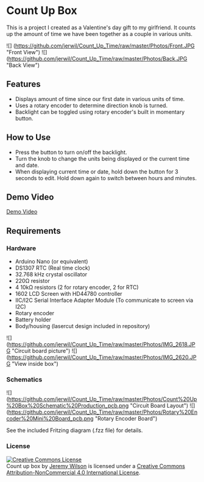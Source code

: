 # Count Up Box

This is a project I created as a Valentine's day gift to my girlfriend. It counts up the amount of time we have been together as a couple in various units.

![] (https://github.com/jerwil/Count_Up_Time/raw/master/Photos/Front.JPG "Front View")
![] (https://github.com/jerwil/Count_Up_Time/raw/master/Photos/Back.JPG "Back View")

## Features

* Displays amount of time since our first date in various units of time.
* Uses a rotary encoder to determine direction knob is turned.
* Backlight can be toggled using rotary encoder's built in momentary button.

## How to Use

* Press the button to turn on/off the backlight.
* Turn the knob to change the units being displayed or the current time and date.
* When displaying current time or date, hold down the button for 3 seconds to edit. Hold down again to switch between hours and minutes.

## Demo Video

[Demo Video](https://youtu.be/PbRNsSK7r4M)


## Requirements

### Hardware

* Arduino Nano (or equivalent)
* DS1307 RTC (Real time clock)
* 32.768 kHz crystal oscillator
* 220Ω resistor
* 4 10kΩ resistors (2 for rotary encoder, 2 for RTC)
* 1602 LCD Screen with HD44780 controller
* IIC/I2C Serial Interface Adapter Module (To communicate to screen via I2C)
* Rotary encoder
* Battery holder
* Body/housing (lasercut design included in repository)

![] (https://github.com/jerwil/Count_Up_Time/raw/master/Photos/IMG_2618.JPG "Circuit board picture")
![] (https://github.com/jerwil/Count_Up_Time/raw/master/Photos/IMG_2620.JPG "View inside box")

### Schematics

![] (https://github.com/jerwil/Count_Up_Time/raw/master/Photos/Count%20Up%20Box%20Schematic%20Production_pcb.png "Circuit Board Layout")
![] (https://github.com/jerwil/Count_Up_Time/raw/master/Photos/Rotary%20Encoder%20Mini%20Board_pcb.png "Rotary Encoder Board")

See the included Fritzing diagram (.fzz file) for details.

### License

<a rel="license" href="http://creativecommons.org/licenses/by-nc/4.0/"><img alt="Creative Commons License" style="border-width:0" src="http://i.creativecommons.org/l/by-nc/4.0/88x31.png" /></a><br /><span xmlns:dct="http://purl.org/dc/terms/" property="dct:title">Count up box</span> by <a xmlns:cc="http://creativecommons.org/ns#" href="http://www.JeremyAdamWilson.com">Jeremy Wilson</a> is licensed under a <a rel="license" href="http://creativecommons.org/licenses/by-nc/4.0/">Creative Commons Attribution-NonCommercial 4.0 International License</a>.


